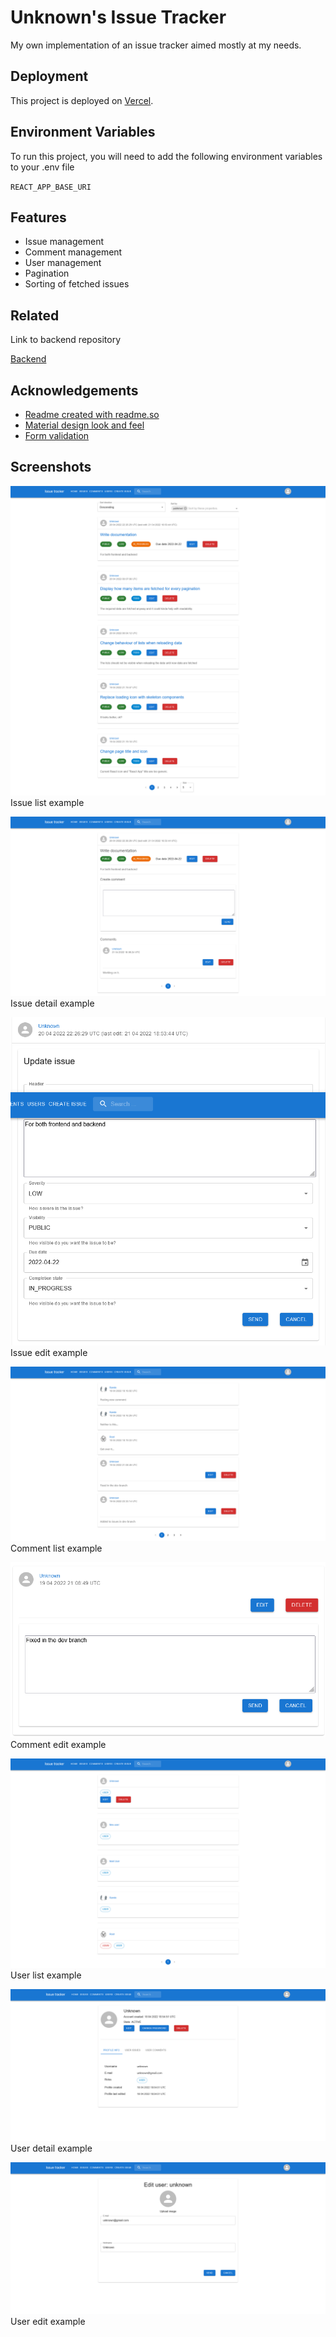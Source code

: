 
# Unknown's Issue Tracker

My own implementation of an issue tracker aimed mostly at my needs.




## Deployment

This project is deployed on [Vercel](https://nnpia-sem-pr-frontend.vercel.app/).


## Environment Variables

To run this project, you will need to add the following environment variables to your .env file

`REACT_APP_BASE_URI`


## Features

- Issue management
- Comment management
- User management
- Pagination
- Sorting of fetched issues


## Related

Link to backend repository

[Backend](https://github.com/Unkn0wn126/nnpia_sem_pr_backend)


## Acknowledgements

 - [Readme created with readme.so](https://readme.so)
 - [Material design look and feel](https://mui.com/)
 - [Form validation](https://formik.org/)


## Screenshots

![App Screenshot](./doc_images/issue_list.png)
Issue list example

![App Screenshot](./doc_images/issue_detail.png)
Issue detail example

![App Screenshot](./doc_images/issue_edit.png)
Issue edit example

![App Screenshot](./doc_images/comment_list.png)
Comment list example

![App Screenshot](./doc_images/comment_edit.png)
Comment edit example

![App Screenshot](./doc_images/user_list.png)
User list example

![App Screenshot](./doc_images/user_detail.png)
User detail example

![App Screenshot](./doc_images/user_edit.png)
User edit example